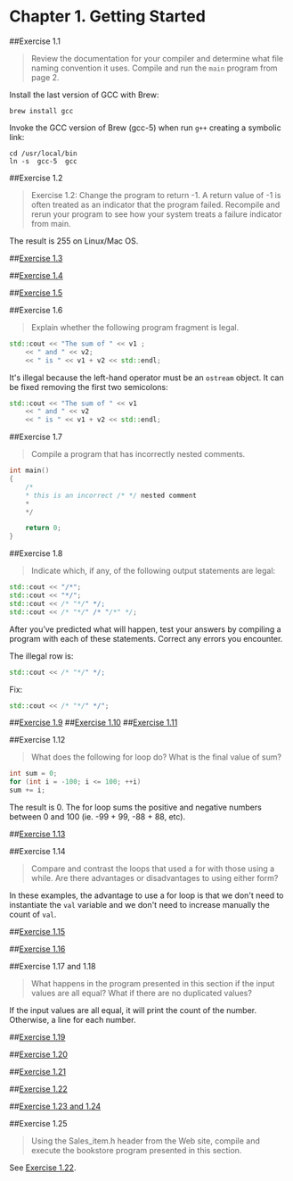 # Chapter 1. Getting Started

##Exercise 1.1

> Review the documentation for your compiler and determine what file naming convention it uses. Compile and run the `main` program from page 2.

Install the last version of GCC with Brew:

```
brew install gcc
```

Invoke the GCC version of Brew (gcc-5) when run `g++` creating a symbolic link:

```
cd /usr/local/bin
ln -s  gcc-5  gcc
```

##Exercise 1.2

> Exercise 1.2: Change the program to return -1. A return value of -1 is often treated as an indicator that the program failed. Recompile and rerun your program to see how your system treats a failure indicator from main.

The result is 255 on Linux/Mac OS.

##[Exercise 1.3](ex_1_3.cc)

##[Exercise 1.4](ex_1_4.cc)

##[Exercise 1.5](ex_1_5.cc)

##Exercise 1.6

> Explain whether the following program fragment is legal.
```cpp
std::cout << "The sum of " << v1 ;
	<< " and " << v2;
	<< " is " << v1 + v2 << std::endl;
```

It's illegal because the left-hand operator must be an `ostream` object. It can be fixed removing the first two semicolons:

```cpp
std::cout << "The sum of " << v1 
	<< " and " << v2
	<< " is " << v1 + v2 << std::endl;
```

##Exercise 1.7

> Compile a program that has incorrectly nested comments.

```cpp
int main()
{
	/*
	* this is an incorrect /* */ nested comment
	*
	*/

	return 0;
}
```

##Exercise 1.8

> Indicate which, if any, of the following output statements are legal:
```cpp
std::cout << "/*";
std::cout << "*/";
std::cout << /* "*/" */;
std::cout << /* "*/" /* "/*" */;
```
After you’ve predicted what will happen, test your answers by compiling a program with each of these statements. Correct any errors you encounter.

The illegal row is:

```cpp
std::cout << /* "*/" */;
```

Fix:

```cpp
std::cout << /* "*/" */";
```

##[Exercise 1.9](ex_1_9.cc)
##[Exercise 1.10](ex_1_10.cc)
##[Exercise 1.11](ex_1_11.cc)

##Exercise 1.12

> What does the following for loop do? What is the final value of sum?
```cpp
int sum = 0;
for (int i = -100; i <= 100; ++i)
sum += i;
```

The result is 0. The for loop sums the positive and negative numbers between 0 and 100 (ie. -99 + 99, -88 + 88, etc).

##[Exercise 1.13](ex_1_13.cc)

##Exercise 1.14

> Compare and contrast the loops that used a for with those using a while. Are there advantages or disadvantages to using either form?

In these examples, the advantage to use a for loop is that we don't need to instantiate the `val` variable and we don't need to increase manually the count of `val`.

##[Exercise 1.15](ex_1_15.cc)

##[Exercise 1.16](ex_1_16.cc)

##Exercise 1.17 and 1.18

> What happens in the program presented in this section if the input values are all equal? What if there are no duplicated values?

If the input values are all equal, it will print the count of the number. Otherwise, a line for each number.

##[Exercise 1.19](ex_1_19.cc)

##[Exercise 1.20](ex_1_20.cc)

##[Exercise 1.21](ex_1_21.cc)

##[Exercise 1.22](ex_1_22.cc)

##[Exercise 1.23 and 1.24](ex_1_23.cc)

##Exercise 1.25

> Using the Sales_item.h header from the Web site, compile and execute the bookstore program presented in this section.

See [Exercise 1.22](ex_1_22.cc).
